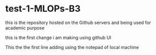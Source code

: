 # test-1-MLOPs-B3
this is the repository hosted on the Github servers and being used for academic purpose

this is the first change i am making using github UI


This the the first line adding using the notepad of local machine
